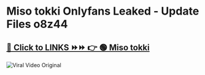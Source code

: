 
 # Miso tokki Onlyfans Leaked - Update Files o8z44

## <h2><a href="https://clipsfans.com/Miso_tokki&ref=git">🔗 Click to LINKS ⏩⏩ 👉 🟢 Miso tokki </a></h2>

<a href="https://clipsfans.com/Miso_tokki&ref=git" rel="nofollow" data-target="animated-image.originalLink"><img src="https://i.ibb.co.com/xMMVF88/686577567.gif" alt="Viral Video Original" style="max-width: 100%; display: inline-block;" data-target="animated-image.originalImage"></a>

